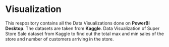 # Visualization
This respository contains all the Data Visualizations done on **PowerBI Desktop**. The datasets are taken from **Kaggle**.
Data Visualization of Super Store Sale dataset from Kaggle to find out the total max and min sales of the store and number of customers arriving in the store.
